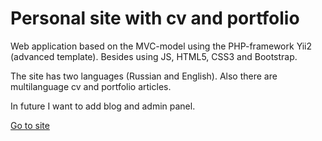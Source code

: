 # Personal site with cv and portfolio

<p>Web application based on the MVC-model using the PHP-framework Yii2 (advanced template). Besides using JS, HTML5, CSS3 and Bootstrap.

<p>The site has two languages (Russian and English). Also there are multilanguage cv and portfolio articles.

<p>In future I want to add blog and admin panel.

<p><a href="https://portfolioastakhova.000webhostapp.com/frontend/web/en">Go to site</a>
